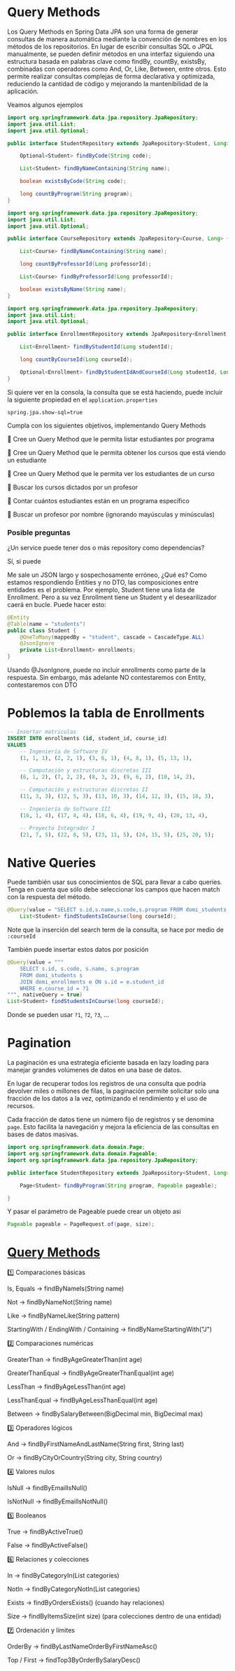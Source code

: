 # Query Methods

Los Query Methods en Spring Data JPA son una forma de generar consultas de manera automática mediante la convención de nombres en los métodos de los repositorios. En lugar de escribir consultas SQL o JPQL manualmente, se pueden definir métodos en una interfaz siguiendo una estructura basada en palabras clave como findBy, countBy, existsBy, combinadas con operadores como And, Or, Like, Between, entre otros. Esto permite realizar consultas complejas de forma declarativa y optimizada, reduciendo la cantidad de código y mejorando la mantenibilidad de la aplicación.

Veamos algunos ejemplos

```java
import org.springframework.data.jpa.repository.JpaRepository;
import java.util.List;
import java.util.Optional;

public interface StudentRepository extends JpaRepository<Student, Long> {

    Optional<Student> findByCode(String code);

    List<Student> findByNameContaining(String name);

    boolean existsByCode(String code);

    long countByProgram(String program);
}
```



```java
import org.springframework.data.jpa.repository.JpaRepository;
import java.util.List;
import java.util.Optional;

public interface CourseRepository extends JpaRepository<Course, Long> {

    List<Course> findByNameContaining(String name);

    long countByProfessorId(Long professorId);

    List<Course> findByProfessorId(Long professorId);

    boolean existsByName(String name);
}
```

```java
import org.springframework.data.jpa.repository.JpaRepository;
import java.util.List;
import java.util.Optional;

public interface EnrollmentRepository extends JpaRepository<Enrollment, Long> {

    List<Enrollment> findByStudentId(Long studentId);

    long countByCourseId(Long courseId);

    Optional<Enrollment> findByStudentIdAndCourseId(Long studentId, Long courseId);
}
```

Si quiere ver en la consola, la consulta que se está haciendo, puede incluir la siguiente propiedad en el `application.properties`

```
spring.jpa.show-sql=true
```

Cumpla con los siguientes objetivos, implementando Query Methods

🎯 Cree un Query Method que le permita listar estudiantes por programa

🎯 Cree un Query Method que le permita obtener los cursos que está viendo un estudiante

🎯 Cree un Query Method que le permita ver los estudiantes de un curso

🎯 Buscar los cursos dictados por un profesor

🎯 Contar cuántos estudiantes están en un programa específico

🎯 Buscar un profesor por nombre (ignorando mayúsculas y minúsculas)


### Posible preguntas
¿Un service puede tener dos o más repository como dependencias? 

Sí, si puede

Me sale un JSON largo y sospechosamente erróneo, ¿Qué es?
Como estamos respondiendo Entities y no DTO, las composiciones entre entidades es el problema. Por ejemplo, Student tiene una lista de Enrollment. Pero a su vez Enrollment tiene un Student y el desearilizador caerá en bucle. Puede hacer esto:

```java
@Entity
@Table(name = "students")
public class Student {
    @OneToMany(mappedBy = "student", cascade = CascadeType.ALL)
    @JsonIgnore
    private List<Enrollment> enrollments;
}
```

Usando @JsonIgnore, puede no incluir enrollments como parte de la respuesta. Sin embargo, más adelante NO contestaremos con Entity, contestaremos con DTO

# Poblemos la tabla de Enrollments

```sql
-- Insertar matriculas
INSERT INTO enrollments (id, student_id, course_id)
VALUES
    -- Ingeniería de Software IV
    (1, 1, 1), (2, 2, 1), (3, 6, 1), (4, 8, 1), (5, 13, 1),

    -- Computación y estructuras discretas III
    (6, 1, 2), (7, 2, 2), (8, 3, 2), (9, 6, 2), (10, 14, 2),

    -- Computación y estructuras discretas II
    (11, 3, 3), (12, 5, 3), (13, 10, 3), (14, 12, 3), (15, 18, 3),

    -- Ingeniería de Software III
    (16, 1, 4), (17, 4, 4), (18, 6, 4), (19, 9, 4), (20, 13, 4),

    -- Proyecto Integrador I
    (21, 7, 5), (22, 8, 5), (23, 11, 5), (24, 15, 5), (25, 20, 5);
```

# Native Queries

Puede también usar sus conocimientos de SQL para llevar a cabo queries. Tenga en cuenta que sólo debe seleccionar los campos que hacen match con la respuesta del método.

```java
@Query(value = "SELECT s.id,s.name,s.code,s.program FROM domi_students s JOIN domi_enrollments e ON s.id = e.student_id JOIN domi_courses c ON e.course_id=c.id WHERE c.id = :courseId", nativeQuery = true)
    List<Student> findStudentsInCourse(long courseId);
```

Note que la inserción del search term de la consulta, se hace por medio de `:courseId`

También puede insertar estos datos por posición
```java
@Query(value = """
    SELECT s.id, s.code, s.name, s.program
    FROM domi_students s
    JOIN domi_enrollments e ON s.id = e.student_id
    WHERE e.course_id = ?1
""", nativeQuery = true)
List<Student> findStudentsInCourse(long courseId);
```

Donde se pueden usar `?1`, `?2`, `?3`, ...

# Pagination

La paginación es una estrategia eficiente basada en lazy loading para manejar grandes volúmenes de datos en una base de datos.

En lugar de recuperar todos los registros de una consulta que podría devolver miles o millones de filas, la paginación permite solicitar solo una fracción de los datos a la vez, optimizando el rendimiento y el uso de recursos.

Cada fracción de datos tiene un número fijo de registros y se denomina `page`. Esto facilita la navegación y mejora la eficiencia de las consultas en bases de datos masivas.


```java
import org.springframework.data.domain.Page;
import org.springframework.data.domain.Pageable;
import org.springframework.data.jpa.repository.JpaRepository;

public interface StudentRepository extends JpaRepository<Student, Long> {

    Page<Student> findByProgram(String program, Pageable pageable);

}
```

Y pasar el parámetro de Pageable puede crear un objeto asi

```java
Pageable pageable = PageRequest.of(page, size);
```

# <a href="https://docs.spring.io/spring-data/jpa/reference/jpa/query-methods.html">Query Methods</a>

1️⃣ Comparaciones básicas

Is, Equals → findByNameIs(String name)

Not → findByNameNot(String name)

Like → findByNameLike(String pattern)

StartingWith / EndingWith / Containing → findByNameStartingWith("J")

2️⃣ Comparaciones numéricas

GreaterThan → findByAgeGreaterThan(int age)

GreaterThanEqual → findByAgeGreaterThanEqual(int age)

LessThan → findByAgeLessThan(int age)

LessThanEqual → findByAgeLessThanEqual(int age)

Between → findBySalaryBetween(BigDecimal min, BigDecimal max)

3️⃣ Operadores lógicos

And → findByFirstNameAndLastName(String first, String last)

Or → findByCityOrCountry(String city, String country)


4️⃣ Valores nulos

IsNull → findByEmailIsNull()

IsNotNull → findByEmailIsNotNull()

5️⃣ Booleanos

True → findByActiveTrue()

False → findByActiveFalse()

6️⃣ Relaciones y colecciones

In → findByCategoryIn(List<String> categories)

NotIn → findByCategoryNotIn(List<String> categories)

Exists → findByOrdersExists() (cuando hay relaciones)

Size → findByItemsSize(int size) (para colecciones dentro de una entidad)

7️⃣ Ordenación y límites

OrderBy → findByLastNameOrderByFirstNameAsc()

Top / First → findTop3ByOrderBySalaryDesc()
